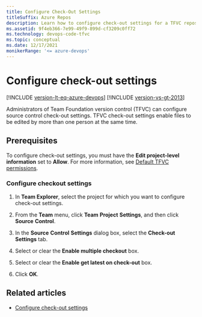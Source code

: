 ```yaml
---
title: Configure Check-Out Settings
titleSuffix: Azure Repos
description: Learn how to configure check-out settings for a TFVC repository.
ms.assetid: 9f4eb366-7e99-49f9-899d-cf3209c0ff72
ms.technology: devops-code-tfvc
ms.topic: conceptual
ms.date: 12/17/2021
monikerRange: '<= azure-devops'
---
```



# Configure check-out settings

[!INCLUDE [version-lt-eq-azure-devops](../../includes/version-lt-eq-azure-devops.md)]
[!INCLUDE [version-vs-gt-2013](../../includes/version-vs-gt-2013.md)]

Administrators of Team Foundation version control (TFVC) can configure source control check-out settings. TFVC check-out settings enable files to be edited by more than one person at the same time. 

## Prerequisites

To configure check-out settings, you must have the **Edit project-level information** set to **Allow**. For more information, see [Default TFVC permissions](../../organizations/security/default-tfvc-permissions.md).

### Configure checkout settings

1.  In **Team Explorer**, select the project for which you want to configure check-out settings.

2.  From the **Team** menu, click **Team** **Project** **Settings**, and then click **Source** **Control**.

3.  In the **Source** **Control** **Settings** dialog box, select the **Check-out Settings** tab.

4.  Select or clear the **Enable multiple checkout** box.

5.  Select or clear the **Enable get latest on check-out** box.

6.  Click **OK**.

## Related articles

- [Configure check-out settings](configure-check-out-settings.md)